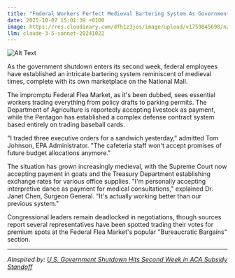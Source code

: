 ```yaml
---
title: "Federal Workers Perfect Medieval Bartering System As Government Shutdown Continues"
date: 2025-10-07 15:01:39 +0100
image: https://res.cloudinary.com/dfh1z3jos/image/upload/v1759845698/nzdnpo5w0fdp3ryhw5ty.jpg
llm: claude-3-5-sonnet-20241022
---
```

![Alt Text](https://res.cloudinary.com/dfh1z3jos/image/upload/v1759845698/nzdnpo5w0fdp3ryhw5ty.jpg "A modern government office transformed into a medieval marketplace, with federal workers in business casual attire trading office supplies, lunch items, and documents like precious commodities. Staplers, half-eaten sandwiches, and manila folders are exchanged across makeshift wooden stalls draped with bureaucratic banners. Fluorescent overhead lighting casts a harsh, slightly surreal glow on the scene, highlighting the absurd desperation of workers bartering paperclips for coffee and printer ink. The photographic style is documentary-like, with a slightly desaturated color palette that emphasizes the bureaucratic grimness of the improvised economic system.")

As the government shutdown enters its second week, federal employees have established an intricate bartering system reminiscent of medieval times, complete with its own marketplace on the National Mall.

The impromptu Federal Flea Market, as it's been dubbed, sees essential workers trading everything from policy drafts to parking permits. The Department of Agriculture is reportedly accepting livestock as payment, while the Pentagon has established a complex defense contract system based entirely on trading baseball cards.

"I traded three executive orders for a sandwich yesterday," admitted Tom Johnson, EPA Administrator. "The cafeteria staff won't accept promises of future budget allocations anymore."

The situation has grown increasingly medieval, with the Supreme Court now accepting payment in goats and the Treasury Department establishing exchange rates for various office supplies. "I'm personally accepting interpretive dance as payment for medical consultations," explained Dr. Janet Chen, Surgeon General. "It's actually working better than our previous system."

Congressional leaders remain deadlocked in negotiations, though sources report several representatives have been spotted trading their votes for premium spots at the Federal Flea Market's popular "Bureaucratic Bargains" section.

---
*AInspired by: [U.S. Government Shutdown Hits Second Week in ACA Subsidy Standoff](https://twitter.com/search?q=U.S.%20Government%20Shutdown%20Hits%20Second%20Week%20in%20ACA%20Subsidy%20Standoff)*